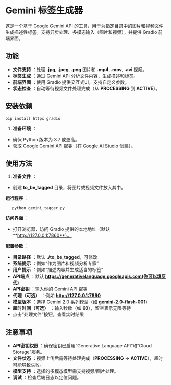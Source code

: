# Gemini 标签生成器

这是一个基于 Google Gemini API 的工具，用于为指定目录中的图片和视频文件生成描述性标签。支持异步处理、多模态输入（图片和视频），并提供 Gradio 前端界面。

## 功能

* **文件支持** ：处理 **.jpg**, **.jpeg**, **.png** 图片和 **.mp4**, **.mov**, **.avi** 视频。
* **标签生成** ：通过 Gemini API 分析文件内容，生成描述和标签。
* **前端界面** ：使用 Gradio 提供交互式UI，支持自定义参数。
* **状态检查** ：自动等待视频文件处理完成（从 **PROCESSING** 到 **ACTIVE**）。

## 安装依赖

```
pip install httpx gradio
```

1. **准备环境** ：

* 确保 Python 版本为 3.7 或更高。
* 获取 Google Gemini API 密钥（在 [Google AI Studio](https://aistudio.google.com/app/apikey?hl=zh-cn) 创建）。

## 使用方法

1. **准备文件** ：

* 创建 **to_be_tagged** 目录，将图片或视频文件放入其中。

**运行程序** ：

```
   python gemini_tagger.py
```

**访问界面** ：

* 打开浏览器，访问 Gradio 提供的本地地址（默认 **http://127.0.0.1:7860**）。

**配置参数** ：

* **目录路径** ：默认 **./to_be_tagged**，可修改
* **系统提示** ：例如“作为图片和视频分析专家”
* **用户提示** ：例如“描述内容并生成适当的标签”
* **API端点** ：默认 **https://generativelanguage.googleapis.com(你可以填反代)**
* **API密钥** ：输入你的 Gemini API 密钥
* **代理（可选）** ：例如 **http://127.0.0.1:7890**
* **模型版本** ：选择 Gemini 2.0 系列模型（如 **gemini-2.0-flash-001**）
* **超时时间（可选）** ：输入秒数（如 **60**），留空表示无限等待
* 点击“处理文件”按钮，查看实时结果

## 注意事项

* **API密钥权限** ：确保密钥已启用“Generative Language API”和“Cloud Storage”服务。
* **文件状态** ：视频上传后需等待处理完成（**PROCESSING** -> **ACTIVE**），超时可能导致失败。
* **模型支持** ：选择的多模态模型需支持视频/图片处理。
* **调试** ：检查后端日志以定位问题。
